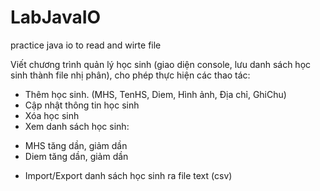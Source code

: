 # LabJavaIO
 practice java io to read and wirte file

Viết chương trình quản lý học sinh (giao diện console, lưu danh sách học sinh thành file nhị phân), cho phép thực hiện các thao tác:
* Thêm học sinh. (MHS, TenHS, Diem, Hình ảnh, Địa chỉ, GhiChu)
* Cập nhật thông tin học sinh
* Xóa học sinh
* Xem danh sách học sinh:
 + MHS tăng dần, giảm dần
 + Diem tăng dần, giảm dần
* Import/Export danh sách học sinh ra file text (csv)
